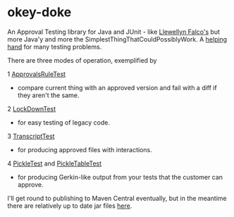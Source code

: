 okey-doke
=========

An Approval Testing library for Java and JUnit - like [Llewellyn Falco's](http://approvaltests.sourceforge.net/) but more Java'y
and more the SimplestThingThatCouldPossiblyWork. A [helping hand](http://youtu.be/EbqaxWjIgOg) for many testing problems.


There are three modes of operation, exemplified by

1 [ApprovalsRuleTest](src/test/java/com/oneeyedmen/okeydoke/examples/ApprovalsRuleTest.java)
 - compare current thing with an approved version and fail with a diff if they aren't the same.

2 [LockDownTest](src/test/java/com/oneeyedmen/okeydoke/examples/LockDownTest.java)
 - for easy testing of legacy code.

3 [TranscriptTest](src/test/java/com/oneeyedmen/okeydoke/examples/TranscriptTest.java)
 - for producing approved files with interactions.

4 [PickleTest](src/test/java/com/oneeyedmen/okeydoke/examples/PickleTest.java) and [PickleTableTest](src/test/java/com/oneeyedmen/okeydoke/examples/PickleTablesTest.java)
 - for producing Gerkin-like output from your tests that the customer can approve.

I'll get round to publishing to Maven Central eventually, but in the meantime there are relatively up to date jar files
[here](http://oneeyedmen.com/okeydoke).

